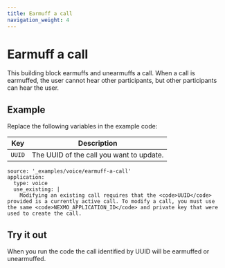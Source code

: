 ```yaml
---
title: Earmuff a call
navigation_weight: 4
---
```


# Earmuff a call

This building block earmuffs and unearmuffs a call. When a call is earmuffed, the user cannot hear other participants, but other participants can hear the user.

## Example

Replace the following variables in the example code:

Key |	Description
-- | --
`UUID` | The UUID of the call you want to update.

```building_blocks
source: '_examples/voice/earmuff-a-call'
application:
  type: voice
  use_existing: |
    Modifying an existing call requires that the <code>UUID</code> provided is a currently active call. To modify a call, you must use the same <code>NEXMO_APPLICATION_ID</code> and private key that were used to create the call.
```

## Try it out

When you run the code the call identified by UUID will be earmuffed or unearmuffed.
